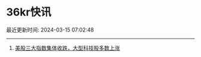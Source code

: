 # 36kr快讯

最近更新时间: 2024-03-15 07:02:48

--- 
1. [美股三大指数集体收跌，大型科技股多数上涨](https://www.36kr.com/newsflashes/2689984569814401) 

